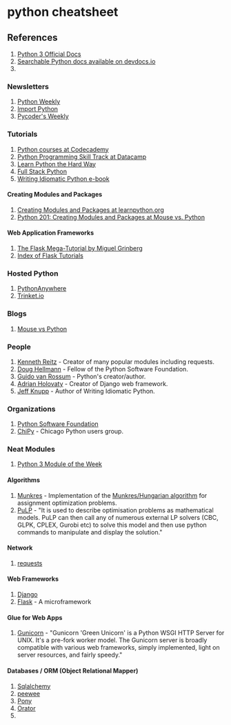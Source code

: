 # python cheatsheet

## References

1. [Python 3 Official Docs](https://docs.python.org/3/)
1. [Searchable Python docs available on devdocs.io](http://devdocs.io/)
1. 

### Newsletters

1. [Python Weekly](https://www.pythonweekly.com/)
1. [Import Python](http://importpython.com/newsletter/)
1. [Pycoder's Weekly](http://pycoders.com/)

### Tutorials

1. [Python courses at Codecademy](https://www.codecademy.com/catalog/language/python)
1. [Python Programming Skill Track at Datacamp](https://www.datacamp.com/tracks/python-programming)
1. [Learn Python the Hard Way](https://learnpythonthehardway.org/)
1. [Full Stack Python](https://www.fullstackpython.com/)
1. [Writing Idiomatic Python e-book](https://jeffknupp.com/writing-idiomatic-python-ebook/)

#### Creating Modules and Packages

1. [Creating Modules and Packages at learnpython.org](https://www.learnpython.org/en/Modules_and_Packages)
1. [Python 201: Creating Modules and Packages at Mouse vs. Python](https://www.blog.pythonlibrary.org/2012/07/08/python-201-creating-modules-and-packages/)

#### Web Application Frameworks

1. [The Flask Mega-Tutorial by Miguel Grinberg](https://blog.miguelgrinberg.com/post/the-flask-mega-tutorial-part-i-hello-world)
1. [Index of Flask Tutorials](https://www.fullstackpython.com/flask.html)

### Hosted Python

1. [PythonAnywhere](https://www.pythonanywhere.com/)
1. [Trinket.io](https://trinket.io/)

### Blogs

1. [Mouse vs Python](https://www.blog.pythonlibrary.org/)

### People

1. [Kenneth Reitz](https://www.kennethreitz.org/) - Creator of many popular modules including requests.
1. [Doug Hellmann](https://doughellmann.com/blog/) - Fellow of the Python Software Foundation.
1. [Guido van Rossum](https://gvanrossum.github.io/) - Python's creator/author.
1. [Adrian Holovaty](http://www.holovaty.com/) - Creator of Django web framework.
1. [Jeff Knupp](https://jeffknupp.com/) - Author of Writing Idiomatic Python.

### Organizations

1. [Python Software Foundation](https://www.python.org/psf/)
1. [ChiPy](http://www.chipy.org/) - Chicago Python users group.

### Neat Modules

1. [Python 3 Module of the Week](https://pymotw.com/3/)

#### Algorithms

1. [Munkres](http://software.clapper.org/munkres/) - Implementation of the [Munkres/Hungarian algorithm](https://en.wikipedia.org/wiki/Hungarian_algorithm) for assignment optimization problems.
1. [PuLP](https://pythonhosted.org/PuLP/) - "It is used to describe optimisation problems as mathematical models. PuLP can then call any of numerous external LP solvers (CBC, GLPK, CPLEX, Gurobi etc) to solve this model and then use python commands to manipulate and display the solution."

#### Network

1. [requests](http://docs.python-requests.org/en/master/)

#### Web Frameworks

1. [Django](https://docs.djangoproject.com/)
1. [Flask](http://flask.pocoo.org/) - A microframework

#### Glue for Web Apps

1. [Gunicorn](http://gunicorn.org/) - "Gunicorn 'Green Unicorn' is a Python WSGI HTTP Server for UNIX. It's a pre-fork worker model. The Gunicorn server is broadly compatible with various web frameworks, simply implemented, light on server resources, and fairly speedy."

#### Databases / ORM (Object Relational Mapper)

1. [Sqlalchemy](https://www.sqlalchemy.org/)
1. [peewee](http://docs.peewee-orm.com/en/latest/)
1. [Pony](https://ponyorm.com/)
1. [Orator](https://orator-orm.com/)
1. 
